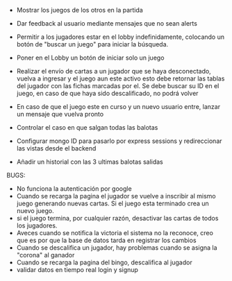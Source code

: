 - Mostrar los juegos de los otros en la partida 

- Dar feedback al usuario mediante mensajes que no sean alerts

- Permitir a los jugadores estar en el lobby indefinidamente, colocando un botón de "buscar un juego" para iniciar la búsqueda.

- Poner en el Lobby un botón de iniciar solo un juego

- Realizar el envío de cartas a un jugador que se haya desconectado, vuelva a ingresar y el juego aun este activo esto debe retornar las tablas del jugador con las fichas marcadas por el. Se debe buscar su ID en el juego, en caso de que haya sido descalificado, no podrá volver

- En caso de que el juego este en curso y un nuevo usuario entre, lanzar un mensaje que vuelva pronto 

- Controlar el caso en que salgan todas las balotas 

- Configurar mongo ID para pasarlo por express sessions y redireccionar las vistas desde el backend

- Añadir un historial con las 3 ultimas balotas salidas

BUGS:
 - No funciona la autenticación por google
 - Cuando se recarga la pagina el jugador se vuelve a inscribir al mismo juego generando nuevas cartas. Si el juego esta terminado crea un nuevo juego.
 - si el juego termina, por cualquier razón, desactivar las cartas de todos los jugadores.
 - Aveces cuando se notifica la victoria el sistema no la reconoce, creo que es por que la base de datos tarda en registrar los cambios
 - Cuando se descalifica un jugador, hay problemas cuando se asigna la "corona" al ganador
 - Cuando se recarga la pagina del bingo, descalifica al jugador
 - validar datos en tiempo real login y signup